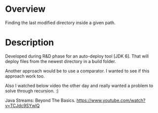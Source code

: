 # Overview
Finding the last modified directory inside a given path.

# Description
Developed during R&D phase for an auto-deploy tool [JDK 6]. That will deploy files from the newest directory
in a build folder.
 
Another approach would be to use a comparator. I wanted to see if this approach work too. 

Also I watched below video the other day and really wanted a problem to solve through recursion. :)

Java Streams: Beyond The Basics.
https://www.youtube.com/watch?v=TCJdc9SYwlQ